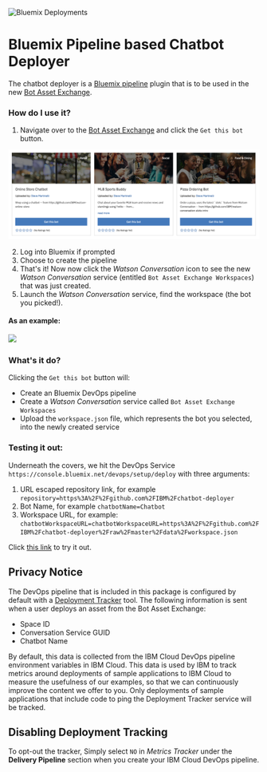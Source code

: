 ![Bluemix Deployments](https://metrics-tracker.mybluemix.net/stats/3dafda64b9efbd06391d5f090bd89113/badge.svg)

# Bluemix Pipeline based Chatbot Deployer

The chatbot deployer is a [Bluemix pipeline](https://console.bluemix.net/docs/services/ContinuousDelivery/pipeline_working.html#pipeline-working) plugin that is to be used in the new [Bot Asset Exchange](https://developer.ibm.com/code/exchanges/bots/).

### How do I use it?

1. Navigate over to the [Bot Asset Exchange](https://developer.ibm.com/code/exchanges/bots/) and click the `Get this bot` button.

![](data/get_bot.png)

2. Log into Bluemix if prompted
3. Choose to create the pipeline
4. That's it! Now now click the _Watson Conversation_ icon to see the new _Watson Conversation_ service (entitled `Bot Asset Exchange Workspaces`) that was just created.
5. Launch the _Watson Conversation_ service, find the workspace (the bot you picked!).

#### As an example:

![](data/launch.gif)

### What's it do?

Clicking the `Get this bot` button will:

* Create an Bluemix DevOps pipeline
* Create a _Watson Conversation_ service called `Bot Asset Exchange Workspaces`
* Upload the `workspace.json` file, which represents the bot you selected, into the newly created service

### Testing it out:

Underneath the covers, we hit the DevOps Service ``https://console.bluemix.net/devops/setup/deploy`` with three arguments:

1. URL escaped repository link, for example ``repository=https%3A%2F%2Fgithub.com%2FIBM%2Fchatbot-deployer``
2. Bot Name, for example ``chatbotName=Chatbot``
3. Workspace URL, for example: ``chatbotWorkspaceURL=chatbotWorkspaceURL=https%3A%2F%2Fgithub.com%2FIBM%2Fchatbot-deployer%2Fraw%2Fmaster%2Fdata%2Fworkspace.json``

Click [this link](https://console.bluemix.net/devops/setup/deploy?repository=https%3A%2F%2Fgithub.com%2FIBM%2Fchatbot-deployer&chatbotName=Chatbot&chatbotWorkspaceURL=https%3A%2F%2Fgithub.com%2FIBM%2Fchatbot-deployer%2Fraw%2Fmaster%2Fdata%2Fworkspace.json) to try it out.

## Privacy Notice

The DevOps pipeline that is included in this package is configured by default with a [Deployment Tracker](https://github.com/IBM/metrics-collector-service) tool. The following information is sent when a user deploys an asset from the Bot Asset Exchange:

* Space ID
* Conversation Service GUID
* Chatbot Name

By default, this data is collected from the IBM Cloud DevOps pipeline environment variables in IBM Cloud. This data is used by IBM to track metrics around deployments of sample applications to IBM Cloud to measure the usefulness of our examples, so that we can continuously improve the content we offer to you. Only deployments of sample applications that include code to ping the Deployment Tracker service will be tracked.

## Disabling Deployment Tracking

To opt-out the tracker, Simply select `NO` in *Metrics Tracker* under the **Delivery Pipeline** section when you create your IBM Cloud DevOps pipeline.
